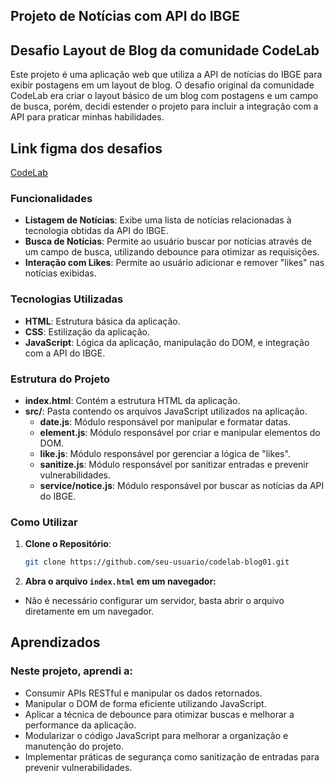 ## Projeto de Notícias com API do IBGE

## Desafio Layout de Blog da comunidade CodeLab
Este projeto é uma aplicação web que utiliza a API de notícias do IBGE para exibir postagens em um layout de blog. O desafio original da comunidade CodeLab era criar o layout básico de um blog com postagens e um campo de busca, porém, decidi estender o projeto para incluir a integração com a API para praticar minhas habilidades.

## Link figma dos desafios 
[CodeLab](https://www.figma.com/design/Yb9IBH56g7T1hdIyZ3BMNO/Desafios---CodeLab?node-id=257087-8&t=zEiZdP6EcTY90fsB-0)

### Funcionalidades

- **Listagem de Notícias**: Exibe uma lista de notícias relacionadas à tecnologia obtidas da API do IBGE.
- **Busca de Notícias**: Permite ao usuário buscar por notícias através de um campo de busca, utilizando debounce para otimizar as requisições.
- **Interação com Likes**: Permite ao usuário adicionar e remover "likes" nas notícias exibidas.

### Tecnologias Utilizadas

- **HTML**: Estrutura básica da aplicação.
- **CSS**: Estilização da aplicação.
- **JavaScript**: Lógica da aplicação, manipulação do DOM, e integração com a API do IBGE.

### Estrutura do Projeto

- **index.html**: Contém a estrutura HTML da aplicação.
- **src/**: Pasta contendo os arquivos JavaScript utilizados na aplicação.
  - **date.js**: Módulo responsável por manipular e formatar datas.
  - **element.js**: Módulo responsável por criar e manipular elementos do DOM.
  - **like.js**: Módulo responsável por gerenciar a lógica de "likes".
  - **sanitize.js**: Módulo responsável por sanitizar entradas e prevenir vulnerabilidades.
  - **service/notice.js**: Módulo responsável por buscar as notícias da API do IBGE.

### Como Utilizar

1. **Clone o Repositório**:
   ```bash
   git clone https://github.com/seu-usuario/codelab-blog01.git

2. **Abra o arquivo `index.html` em um navegador:**
  - Não é necessário configurar um servidor, basta abrir o arquivo diretamente em um navegador.

## Aprendizados
### Neste projeto, aprendi a:

  - Consumir APIs RESTful e manipular os dados retornados.
  - Manipular o DOM de forma eficiente utilizando JavaScript.
  - Aplicar a técnica de debounce para otimizar buscas e melhorar a performance da aplicação.
  - Modularizar o código JavaScript para melhorar a organização e manutenção do projeto.
  - Implementar práticas de segurança como sanitização de entradas para prevenir vulnerabilidades.